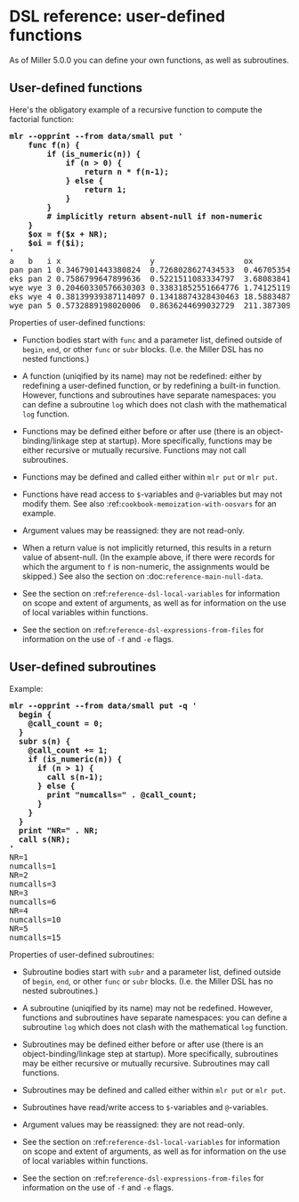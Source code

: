 <!---  PLEASE DO NOT EDIT DIRECTLY. EDIT THE .md.in FILE PLEASE. --->
# DSL reference: user-defined functions

As of Miller 5.0.0 you can define your own functions, as well as subroutines.

## User-defined functions

Here's the obligatory example of a recursive function to compute the factorial function:

<pre>
<b>mlr --opprint --from data/small put '</b>
<b>    func f(n) {</b>
<b>        if (is_numeric(n)) {</b>
<b>            if (n > 0) {</b>
<b>                return n * f(n-1);</b>
<b>            } else {</b>
<b>                return 1;</b>
<b>            }</b>
<b>        }</b>
<b>        # implicitly return absent-null if non-numeric</b>
<b>    }</b>
<b>    $ox = f($x + NR);</b>
<b>    $oi = f($i);</b>
<b>'</b>
a   b   i x                   y                   ox                  oi
pan pan 1 0.3467901443380824  0.7268028627434533  0.46705354854811026 1
eks pan 2 0.7586799647899636  0.5221511083334797  3.680838410072862   2
wye wye 3 0.20460330576630303 0.33831852551664776 1.7412511955594865  6
eks wye 4 0.38139939387114097 0.13418874328430463 18.588348778962008  24
wye pan 5 0.5732889198020006  0.8636244699032729  211.38730958519247  120
</pre>

Properties of user-defined functions:

* Function bodies start with ``func`` and a parameter list, defined outside of ``begin``, ``end``, or other ``func`` or ``subr`` blocks. (I.e. the Miller DSL has no nested functions.)

* A function (uniqified by its name) may not be redefined: either by redefining a user-defined function, or by redefining a built-in function. However, functions and subroutines have separate namespaces: you can define a subroutine ``log`` which does not clash with the mathematical ``log`` function.

* Functions may be defined either before or after use (there is an object-binding/linkage step at startup).  More specifically, functions may be either recursive or mutually recursive. Functions may not call subroutines.

* Functions may be defined and called either within ``mlr put`` or ``mlr put``.

* Functions have read access to ``$``-variables and ``@``-variables but may not modify them. See also :ref:`cookbook-memoization-with-oosvars` for an example.

* Argument values may be reassigned: they are not read-only.

* When a return value is not implicitly returned, this results in a return value of absent-null. (In the example above, if there were records for which the argument to ``f`` is non-numeric, the assignments would be skipped.) See also the section on :doc:`reference-main-null-data`.

* See the section on :ref:`reference-dsl-local-variables` for information on scope and extent of arguments, as well as for information on the use of local variables within functions.

* See the section on :ref:`reference-dsl-expressions-from-files` for information on the use of ``-f`` and ``-e`` flags.

## User-defined subroutines

Example:

<pre>
<b>mlr --opprint --from data/small put -q '</b>
<b>  begin {</b>
<b>    @call_count = 0;</b>
<b>  }</b>
<b>  subr s(n) {</b>
<b>    @call_count += 1;</b>
<b>    if (is_numeric(n)) {</b>
<b>      if (n > 1) {</b>
<b>        call s(n-1);</b>
<b>      } else {</b>
<b>        print "numcalls=" . @call_count;</b>
<b>      }</b>
<b>    }</b>
<b>  }</b>
<b>  print "NR=" . NR;</b>
<b>  call s(NR);</b>
<b>'</b>
NR=1
numcalls=1
NR=2
numcalls=3
NR=3
numcalls=6
NR=4
numcalls=10
NR=5
numcalls=15
</pre>

Properties of user-defined subroutines:

* Subroutine bodies start with ``subr`` and a parameter list, defined outside of ``begin``, ``end``, or other ``func`` or ``subr`` blocks. (I.e. the Miller DSL has no nested subroutines.)

* A subroutine (uniqified by its name) may not be redefined. However, functions and subroutines have separate namespaces: you can define a subroutine ``log`` which does not clash with the mathematical ``log`` function.

* Subroutines may be defined either before or after use (there is an object-binding/linkage step at startup).  More specifically, subroutines may be either recursive or mutually recursive. Subroutines may call functions.

* Subroutines may be defined and called either within ``mlr put`` or ``mlr put``.

* Subroutines have read/write access to ``$``-variables and ``@``-variables.

* Argument values may be reassigned: they are not read-only.

* See the section on :ref:`reference-dsl-local-variables` for information on scope and extent of arguments, as well as for information on the use of local variables within functions.

* See the section on :ref:`reference-dsl-expressions-from-files` for information on the use of ``-f`` and ``-e`` flags.
